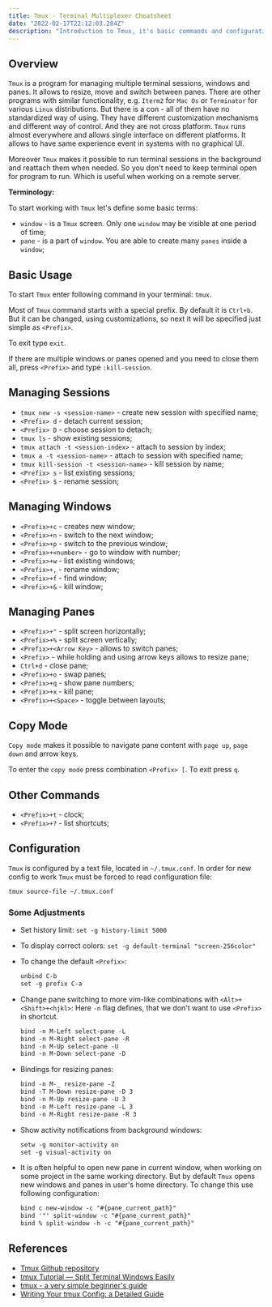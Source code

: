 ```yaml
---
title: Tmux - Terminal Multiplexer Cheatsheet
date: "2022-02-17T22:12:03.284Z"
description: "Introduction to Tmux, it's basic commands and configuration"
---
```


## Overview

`Tmux` is a program for managing multiple terminal sessions, windows and panes. It allows to resize, move and switch between panes.
There are other programs with similar functionality, e.g. `Iterm2` for `Mac Os` or `Terminator` for various `Linux` distributions. But there is a con - all of them have no standardized way of using. They have different customization mechanisms and different way of control. And they are not cross platform. `Tmux` runs almost everywhere and allows single interface on different platforms. It allows to have same experience event in systems with no graphical UI.

Moreover `Tmux` makes it possible to run terminal sessions in the background and reattach them when needed. So you don't need to keep terminal open for program to run. Which is useful when working on a remote server.

**Terminology:**

To start working with `Tmux` let's define some basic terms:

- `window` - is a `Tmux` screen. Only one `window` may be visible at one period of time;
- `pane` - is a part of `window`. You are able to create many `panes` inside a `window`;

## Basic Usage

To start `Tmux` enter following command in your terminal: `tmux`.

Most of `Tmux` command starts with a special prefix. By default it is `Ctrl+b`. But it can be changed, using customizations, so next it will be specified just simple as `<Prefix>`.

To exit type `exit`.

If there are multiple windows or panes opened and you need to close them all, press `<Prefix>` and type `:kill-session`.

## Managing Sessions

- `tmux new -s <session-name>` - create new session with specified name;
- `<Prefix> d` - detach current session;
- `<Prefix> D` - choose session to detach;
- `tmux ls` - show existing sessions;
- `tmux attach -t <session-index>` - attach to session by index;
- `tmux a -t <session-name>` - attach to session with specified name;
- `tmux kill-session -t <session-name>` - kill session by name;
- `<Prefix> s` - list existing sessions;
- `<Prefix> $` - rename session;

## Managing Windows

- `<Prefix>+c` - creates new window;
- `<Prefix>+n` - switch to the next window;
- `<Prefix>+p` - switch to the previous window;
- `<Prefix>+<number>` - go to window with number;
- `<Prefix>+w` - list existing windows;
- `<Prefix>+,` - rename window;
- `<Prefix>+f` - find window;
- `<Prefix>+&` - kill window;

## Managing Panes

- `<Prefix>+"` - split screen horizontally;
- `<Prefix>+%` - split screen vertically;
- `<Prefix>+<Arrow Key>` - allows to switch panes;
- `<Prefix>` - while holding and using arrow keys allows to resize pane;
- `Ctrl+d` - close pane;
- `<Prefix>+o` - swap panes;
- `<Prefix>+q` - show pane numbers;
- `<Prefix>+x` - kill pane;
- `<Prefix>+<Space>` - toggle between layouts;

## Copy Mode

`Copy mode` makes it possible to navigate pane content with `page up`, `page down` and arrow keys.

To enter the `copy mode` press combination `<Prefix> [`. To exit press `q`.

## Other Commands

- `<Prefix>+t` - clock;
- `<Prefix>+?` - list shortcuts;

## Configuration

`Tmux` is configured by a text file, located in `~/.tmux.conf`. In order for new config to work `Tmux` must be forced to read configuration file:

```bash
tmux source-file ~/.tmux.conf
```

### Some Adjustments

- Set history limit: `set -g history-limit 5000`
- To display correct colors: `set -g default-terminal "screen-256color"`
- To change the default `<Prefix>`:
  
  ```txt
  unbind C-b
  set -g prefix C-a
  ```

- Change pane switching to more vim-like combinations with `<Alt>+<Shift>+<hjkl>`:
  Here `-n` flag defines, that we don't want to use `<Prefix>` in shortcut.

  ```txt
  bind -n M-Left select-pane -L
  bind -n M-Right select-pane -R
  bind -n M-Up select-pane -U
  bind -n M-Down select-pane -D
  ```

- Bindings for resizing panes:
  
  ```txt
  bind -n M-_ resize-pane -Z
  bind -T M-Down resize-pane -D 3
  bind -n M-Up resize-pane -U 3
  bind -n M-Left resize-pane -L 3
  bind -n M-Right resize-pane -R 3
  ```

- Show activity notifications from background windows:

  ```txt
  setw -g monitor-activity on
  set -g visual-activity on
  ```

- It is often helpful to open new pane in current window, when working on some project in the same working directory. But by default `Tmux` opens new windows and panes in user's home directory. To change this use following configuration:
  
  ```txt
  bind c new-window -c "#{pane_current_path}"
  bind '"' split-window -c "#{pane_current_path}"
  bind % split-window -h -c "#{pane_current_path}"
  ```

## References

- [Tmux Github repository](https://github.com/tmux/tmux)
- [tmux Tutorial — Split Terminal Windows Easily](https://lukaszwrobel.pl/blog/tmux-tutorial-split-terminal-windows-easily/)
- [tmux - a very simple beginner's guide](https://www.ocf.berkeley.edu/~ckuehl/tmux/)
- [Writing Your tmux Config: a Detailed Guide](https://thevaluable.dev/tmux-config-mouseless/)
